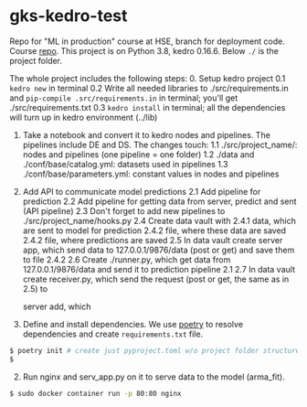 # gks-kedro-test
Repo for "ML in production" course at HSE, branch for deployment code.
Course [repo](https://github.com/NameArtem/deployml_course).
This project is on Python 3.8, kedro 0.16.6.
Below `./` is the project folder.

The whole project includes the following steps:
0. Setup kedro project
  0.1 `kedro new` in terminal
  0.2 Write all needed libraries to ./src/requirements.in and `pip-compile .src/requirements.in` in terminal; you'll get ./src/requirements.txt
  0.3 `kedro install` in terminal; all the dependencies will turn up in kedro environment (../lib)
1. Take a notebook and convert it to kedro nodes and pipelines. The pipelines include DE and DS. The changes touch:
  1.1 ./src/project_name/: nodes and pipelines (one pipeline = one folder)
  1.2 ./data and ./conf/base/catalog.yml: datasets used in pipelines
  1.3 ./conf/base/parameters.yml: constant values in nodes and pipelines
2. Add API to communicate model predictions
  2.1 Add pipeline for prediction
  2.2 Add pipeline for getting data from server, predict and sent (API pipeline)
  2.3 Don't forget to add new pipelines to ./src/project_name/hooks.py
  2.4 Create data vault with 
    2.4.1 data, which are sent to model for prediction
    2.4.2 file, where these data are saved
    2.4.2 file, where predictions are saved
  2.5 In data vault create server app, which send data to 127.0.0.1/9876/data (post or get) and save them to file 2.4.2
  2.6 Create ./runner.py, which get data from 127.0.0.1/9876/data and send it to prediction pipeline 2.1
  2.7 In data vault create receiver.py, which send the request (post or get, the same as in 2.5) to 
    
    
    
    server add, which 

1. Define and install dependencies.
We use [poetry](https://python-poetry.org/) to resolve dependencies and create `requirements.txt` file.
```bash
$ poetry init # create just pyproject.toml w/o project folder structure
$
```

2. Run nginx and serv_app.py on it to serve data to the model (arma_fit).

```bash
$ sudo docker container run -p 80:80 nginx
```
